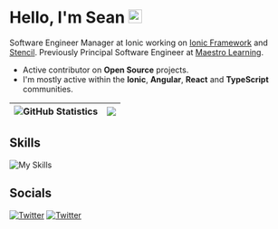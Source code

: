 # Hello, I'm Sean <img src="https://user-images.githubusercontent.com/1303154/88677602-1635ba80-d120-11ea-84d8-d263ba5fc3c0.gif" width="24px" alt="hi">

Software Engineer Manager at Ionic working on [Ionic Framework](https://ionicframework.com/) and [Stencil](https://stenciljs.com/). Previously Principal Software Engineer at [Maestro Learning](https://maestrolearning.com/).

- Active contributor on **Open Source** projects.
- I'm mostly active within the **Ionic**, **Angular**, **React** and **TypeScript** communities.



| ![GitHub Statistics](https://github-readme-stats.vercel.app/api?username=sean-perkins&show_icons=true&hide_border=true) | <img align="center" src="https://github-readme-stats.vercel.app/api/top-langs/?username=sean-perkins&layout=compact&hide_border=true" />|
| ------------- | ------------- |

## Skills

![My Skills](https://skillicons.dev/icons?i=angular,vue,react,aws,gcp,typescript,html,css,sass,firebase,jest,md,tailwind,vercel,vite,wordpress,vscode)

## Socials

[![Twitter](https://skillicons.dev/icons?i=twitter)](https://twitter.com/seanfperkins)
[![Twitter](https://skillicons.dev/icons?i=linkedin)](https://www.linkedin.com/in/seanfperkins/)
